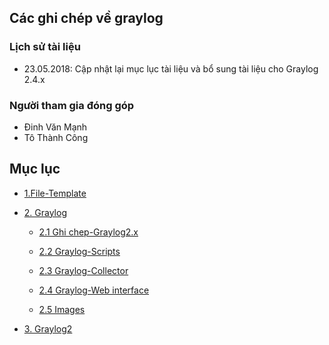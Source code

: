 ## Các ghi chép về graylog

### Lịch sử tài liệu

- 23.05.2018: Cập nhật lại mục lục tài liệu và bổ sung tài liệu cho Graylog 2.4.x

### Người tham gia đóng góp

- Đinh Văn Mạnh 
- Tô Thành Công

## Mục lục 
 -  [1.File-Template ](https://github.com/hocchudong/ghichep-graylog/tree/master/file-template)
  
 -  [2. Graylog](https://github.com/hocchudong/ghichep-graylog/tree/master/graylog)
 
    - [2.1 Ghi chep-Graylog2.x](https://github.com/hocchudong/ghichep-graylog/tree/master/graylog/ghichep-graylog2.0)
  
    - [2.2 Graylog-Scripts](https://github.com/hocchudong/ghichep-graylog/tree/master/graylog/graylog-scripts)
    
    - [2.3 Graylog-Collector](https://github.com/hocchudong/ghichep-graylog/tree/master/graylog/graylog-collector)
    
    - [2.4 Graylog-Web interface](https://github.com/hocchudong/ghichep-graylog/tree/master/graylog/graylog-web%20interface)
   
    - [2.5 Images](https://github.com/hocchudong/ghichep-graylog/tree/master/graylog/images)
    
 -  [3. Graylog2](https://github.com/hocchudong/ghichep-graylog/tree/master/graylog2)
  

